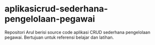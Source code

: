 # aplikasicrud-sederhana-pengelolaan-pegawai
Repositori Arul berisi source code aplikasi CRUD sederhana pengelolaan pegawai. Bertujuan untuk referensi belajar dan latihan.
